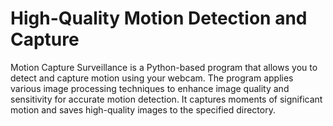 # High-Quality Motion Detection and Capture
Motion Capture Surveillance is a Python-based program that allows you to detect and capture motion using your webcam. The program applies various image processing techniques to enhance image quality and sensitivity for accurate motion detection. It captures moments of significant motion and saves high-quality images to the specified directory.
